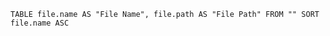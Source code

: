 ```dataview
TABLE file.name AS "File Name", file.path AS "File Path" FROM "" SORT file.name ASC
```

